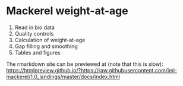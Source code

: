 # Mackerel weight-at-age

1. Read in bio data
2. Quality controls
3. Calculation of weight-at-age
4. Gap filling and smoothing
5. Tables and figures


The rmarkdown site can be previewed at (note that this is slow):
https://htmlpreview.github.io/?https://raw.githubusercontent.com/iml-mackerel/1.0_landings/master/docs/index.html


